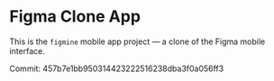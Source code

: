  # Figma Clone App

This is the `figmine` mobile app project — a clone of the Figma mobile interface.

Commit: 457b7e1bb950314423222516238dba3f0a056ff3

